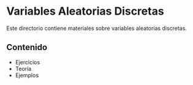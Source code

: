 # Variables Aleatorias Discretas

Este directorio contiene materiales sobre variables aleatorias discretas.

## Contenido
- Ejercicios
- Teoría
- Ejemplos
